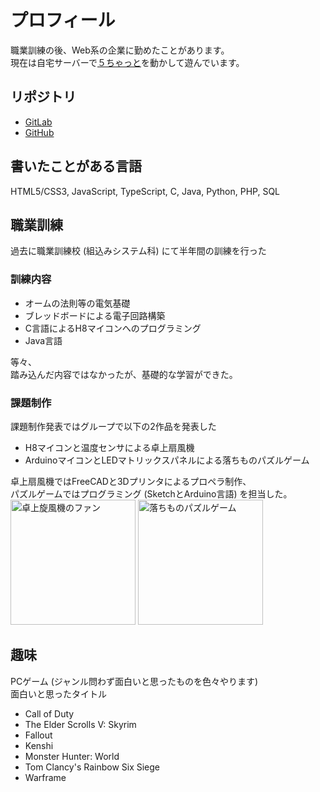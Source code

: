 # プロフィール
職業訓練の後、Web系の企業に勤めたことがあります。  
現在は自宅サーバーで[５ちゃっと](https://5chat.site/)を動かして遊んでいます。

## リポジトリ
- [GitLab](https://gitlab.com/S-Del)
- [GitHub](https://github.com/S-Del)

## 書いたことがある言語
HTML5/CSS3, JavaScript, TypeScript, C, Java, Python, PHP, SQL

## 職業訓練
過去に職業訓練校 (組込みシステム科) にて半年間の訓練を行った  
### 訓練内容
- オームの法則等の電気基礎
- ブレッドボードによる電子回路構築
- C言語によるH8マイコンへのプログラミング
- Java言語

等々、  
踏み込んだ内容ではなかったが、基礎的な学習ができた。

### 課題制作
課題制作発表ではグループで以下の2作品を発表した
- H8マイコンと温度センサによる卓上扇風機
- ArduinoマイコンとLEDマトリックスパネルによる落ちものパズルゲーム

卓上扇風機ではFreeCADと3Dプリンタによるプロペラ制作、  
パズルゲームではプログラミング (SketchとArduino言語) を担当した。  
<img src="https://user-images.githubusercontent.com/52993483/89760280-0312e980-db27-11ea-9263-68ab54b20f8f.png"
     alt="卓上旋風機のファン"
     height="200">
<img src="https://user-images.githubusercontent.com/52993483/89773998-f484fc00-db3f-11ea-8c81-86dff0b65555.gif"
     alt="落ちものパズルゲーム"
     height="200">

## 趣味
PCゲーム (ジャンル問わず面白いと思ったものを色々やります)  
面白いと思ったタイトル
- Call of Duty
- The Elder Scrolls V: Skyrim
- Fallout
- Kenshi
- Monster Hunter: World
- Tom Clancy's Rainbow Six Siege
- Warframe